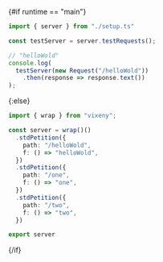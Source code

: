 <script>
    export let runtime = "main";
</script>

{#if runtime == "main"}

```ts
import { server } from "./setup.ts"

const testServer = server.testRequests();

// "helloWold"
console.log(
  testServer(new Request("/helloWold"))
    .then(response => response.text())
);

```

{:else}

```ts
import { wrap } from "vixeny";

const server = wrap()()
  .stdPetition({
    path: "/helloWold",
    f: () => "helloWold",
  })
  .stdPetition({
    path: "/one",
    f: () => "one",
  })
  .stdPetition({
    path: "/two",
    f: () => "two",
  })

export server
```

{/if}
